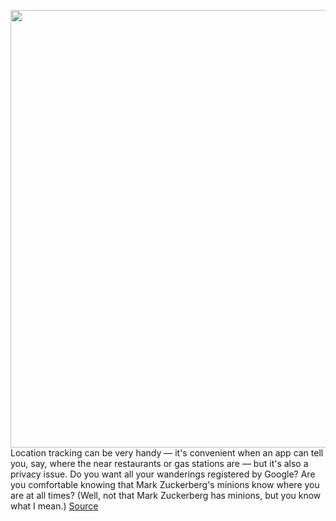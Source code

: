 <img src='https://cdn.vox-cdn.com/thumbor/y1Utmf4-pYDNgHAoeGQ9FVbg6TA=/0x0:2040x1360/1200x800/filters:focal(857x517:1183x843)/cdn.vox-cdn.com/uploads/chorus_image/image/67293305/acastro_180413_1777_android_0001.0.jpg' width='700px' /><br/>
Location tracking can be very handy — it's convenient when an app can tell you, say, where the near restaurants or gas stations are — but it's also a privacy issue. Do you want all your wanderings registered by Google? Are you comfortable knowing that Mark Zuckerberg's minions know where you are at all times? (Well, not that Mark Zuckerberg has minions, but you know what I mean.)
<a href='https://www.theverge.com/21401280/android-101-location-tracking-history-stop-how-to'> Source <a/>